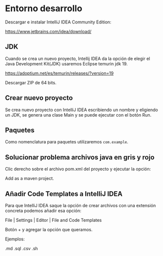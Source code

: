 
# Entorno desarrollo

Descargar e instalar IntelliJ IDEA Community Edition: 

https://www.jetbrains.com/idea/download/

## JDK

Cuando se crea un nuevo proyecto, Intellij IDEA da la opción de elegir el Java Development Kit(JDK)
usaremos Eclipse temurin jdk 19.

https://adoptium.net/es/temurin/releases/?version=19

Descargar ZIP de 64 bits.

## Crear nuevo proyecto

Se crea nuevo proyecto con IntelliJ IDEA escribiendo un nombre y eligiendo un JDK, se genera una 
clase Main y se puede ejecutar con el botón Run.

## Paquetes

Como nomenclatura para paquetes utilizaremos `com.example`.

## Solucionar problema archivos java en gris y rojo

Clic derecho sobre el archivo pom.xml del proyecto y ejecutar la opción: 

Add as a maven project.


## Añadir Code Templates a IntelliJ IDEA

Para que IntelliJ IDEA saque la opción de crear archivos con una extensión concreta podemos 
añadir esa opción:

File | Settings | Editor | File and Code Templates

Botón + y agregar la opción que queramos.

Ejemplos:

.md
.sql
.csv
.sh

